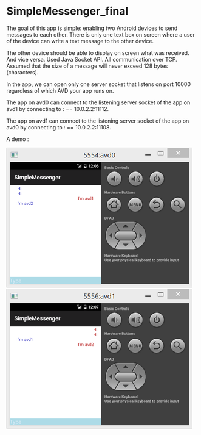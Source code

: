 # SimpleMessenger_final
The goal of this app is simple: enabling two Android devices to send messages to each other.
There is only one text box on screen where a user of the device can write a text message to the other device.

The other device should be able to display on screen what was received. And vice versa. Used Java Socket API. All communication over TCP. Assumed that the size of a message will never exceed 128 bytes (characters).

In the app, we can open only one server socket that listens on port 10000 regardless of which AVD your app runs on.

The app on avd0 can connect to the listening server socket of the app on avd1 by connecting to : == 10.0.2.2:11112.

The app on avd1 can connect to the listening server socket of the app on avd0 by connecting to : == 10.0.2.2:11108.

A demo :

![alt tag](https://github.com/seongsuk/SimpleMessenger_final/blob/master/SimpleMessenger/demo1.png)
![alt tag](https://github.com/seongsuk/SimpleMessenger_final/blob/master/SimpleMessenger/demo2.png)
